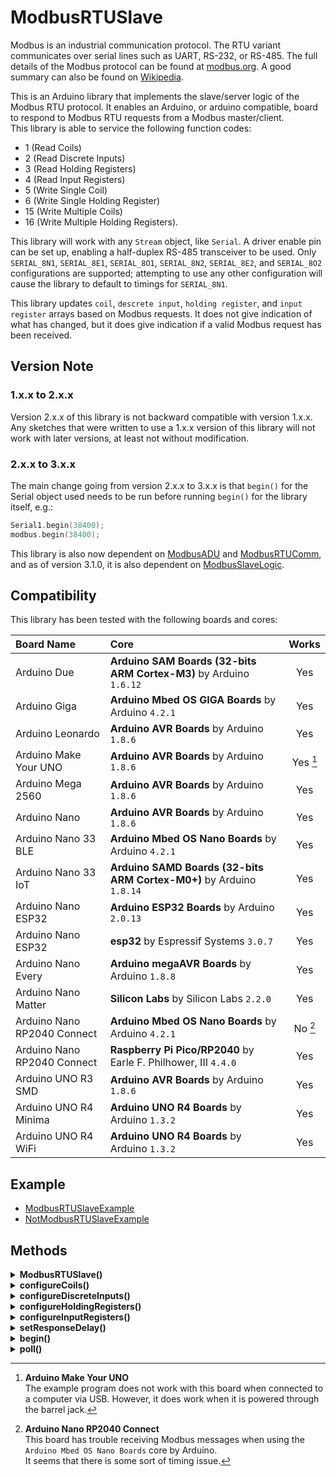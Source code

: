 # ModbusRTUSlave

Modbus is an industrial communication protocol. The RTU variant communicates over serial lines such as UART, RS-232, or RS-485. The full details of the Modbus protocol can be found at [modbus.org](https://modbus.org). A good summary can also be found on [Wikipedia](https://en.wikipedia.org/wiki/Modbus).

This is an Arduino library that implements the slave/server logic of the Modbus RTU protocol. It enables an Arduino, or arduino compatible, board to respond to Modbus RTU requests from a Modbus master/client.  
This library is able to service the following function codes:  
- 1 (Read Coils)
- 2 (Read Discrete Inputs)
- 3 (Read Holding Registers)
- 4 (Read Input Registers)
- 5 (Write Single Coil)
- 6 (Write Single Holding Register)
- 15 (Write Multiple Coils)
- 16 (Write Multiple Holding Registers).

This library will work with any `Stream` object, like `Serial`. A driver enable pin can be set up, enabling a half-duplex RS-485 transceiver to be used. Only `SERIAL_8N1`, `SERIAL_8E1`, `SERIAL_8O1`, `SERIAL_8N2`, `SERIAL_8E2`, and `SERIAL_8O2` configurations are supported; attempting to use any other configuration will cause the library to default to timings for `SERIAL_8N1`.

This library updates `coil`, `descrete input`, `holding register`, and `input register` arrays based on Modbus requests. It does not give indication of what has changed, but it does give indication if a valid Modbus request has been received.



## Version Note
### 1.x.x to 2.x.x
Version 2.x.x of this library is not backward compatible with version 1.x.x. Any sketches that were written to use a 1.x.x version of this library will not work with later versions, at least not without modification.

### 2.x.x to 3.x.x
The main change going from version 2.x.x to 3.x.x is that `begin()` for the Serial object used needs to be run before running `begin()` for the library itself, e.g.:
```C++
Serial1.begin(38400);
modbus.begin(38400);
```
This library is also now dependent on [ModbusADU](https://github.com/CMB27/ModbusADU) and [ModbusRTUComm](https://github.com/CMB27/ModbusRTUComm), and as of version 3.1.0, it is also dependent on [ModbusSlaveLogic](https://github.com/CMB27/ModbusSlaveLogic).



## Compatibility
This library has been tested with the following boards and cores:

| Board Name                  | Core                                                                 | Works    |
| :-------------------------- | :------------------------------------------------------------------- | :------: |
| Arduino Due                 | **Arduino SAM Boards (32-bits ARM Cortex-M3)** by Arduino `1.6.12`   | Yes      |
| Arduino Giga                | **Arduino Mbed OS GIGA Boards** by Arduino `4.2.1`                   | Yes      |
| Arduino Leonardo            | **Arduino AVR Boards** by Arduino `1.8.6`                            | Yes      |
| Arduino Make Your UNO       | **Arduino AVR Boards** by Arduino `1.8.6`                            | Yes [^1] |
| Arduino Mega 2560           | **Arduino AVR Boards** by Arduino `1.8.6`                            | Yes      |
| Arduino Nano                | **Arduino AVR Boards** by Arduino `1.8.6`                            | Yes      |
| Arduino Nano 33 BLE         | **Arduino Mbed OS Nano Boards** by Arduino `4.2.1`                   | Yes      |
| Arduino Nano 33 IoT         | **Arduino SAMD Boards (32-bits ARM Cortex-M0+)** by Arduino `1.8.14` | Yes      |
| Arduino Nano ESP32          | **Arduino ESP32 Boards** by Arduino `2.0.13`                         | Yes      |
| Arduino Nano ESP32          | **esp32** by Espressif Systems `3.0.7`                               | Yes      |
| Arduino Nano Every          | **Arduino megaAVR Boards** by Arduino `1.8.8`                        | Yes      |
| Arduino Nano Matter         | **Silicon Labs** by Silicon Labs `2.2.0`                             | Yes      |
| Arduino Nano RP2040 Connect | **Arduino Mbed OS Nano Boards** by Arduino `4.2.1`                   | No [^2]  |
| Arduino Nano RP2040 Connect | **Raspberry Pi Pico/RP2040** by Earle F. Philhower, III `4.4.0`      | Yes      |
| Arduino UNO R3 SMD          | **Arduino AVR Boards** by Arduino `1.8.6`                            | Yes      |
| Arduino UNO R4 Minima       | **Arduino UNO R4 Boards** by Arduino `1.3.2`                         | Yes      |
| Arduino UNO R4 WiFi         | **Arduino UNO R4 Boards** by Arduino `1.3.2`                         | Yes      |

[^1]: **Arduino Make Your UNO**  
The example program does not work with this board when connected to a computer via USB.
However, it does work when it is powered through the barrel jack.

[^2]: **Arduino Nano RP2040 Connect**  
This board has trouble receiving Modbus messages when using the `Arduino Mbed OS Nano Boards` core by Arduino.  
It seems that there is some sort of timing issue.



## Example
- [ModbusRTUSlaveExample](https://github.com/CMB27/ModbusRTUSlave/blob/main/examples/ModbusRTUSlaveExample/ModbusRTUSlaveExample.ino)
- [NotModbusRTUSlaveExample](https://github.com/CMB27/ModbusRTUSlave/blob/main/examples/NotModbusRTUSlaveExample/NotModbusRTUSlaveExample.ino)


## Methods



<details><summary id="modbusrtuslave-1"><strong>ModbusRTUSlave()</strong></summary>
  <blockquote>

### Description
Creates a ModbusRTUSlave object and sets the serial port to use for data transmission.
Optionally sets a driver enable pin. This pin will go `HIGH` when the library is transmitting. This is primarily intended for use with an RS-485 transceiver, but it can also be a handy diagnostic when connected to an LED.

### Syntax
- `ModbusRTUSlave(serial)`
- `ModbusRTUSlave(serial, dePin)`
- `ModbusRTUSlave(serial, dePin, rePin)`

### Parameters
- `serial`: the `Stream` object to use for Modbus communication. Usually something like `Serial1`.
- `dePin`: the driver enable pin. This pin is set HIGH when transmitting. If this parameter is set to `-1`, this feature will be disabled. The default value is `-1`. Allowed data types are `int8_t` or `char`.
- `rePin`: is always set `LOW`. If this parameter is set to `-1`, this feature will be disabled.

### Example
``` C++
# include <ModbusRTUSlave.h>

const int8_t dePin = A6;
const int8_t rePin = A5;

ModbusRTUSlave modbus(Serial, dePin, rePin);
```

  </blockquote>
</details>



<details><summary id="configurecoils"><strong>configureCoils()</strong></summary>
  <blockquote>

### Description
Tells the library where coil data is stored and the number of coils.
If this function is not run, the library will assume there are no coils.

### Syntax
`modbus.configureCoils(coils, numCoils)`

### Parameters
- `modbus`: a `ModbusRTUSlave` object.
- `coils`: an array of coil values. Allowed data types: array of `bool`.
- `numCoils`: the number of coils. This value must not be larger than the size of the array. Allowed data types: `uint16_t`.

  </blockquote>
</details>



<details><summary id="configurediscreteinputs"><strong>configureDiscreteInputs()</strong></summary>
  <blockquote>

### Description
Tells the library where to read discrete input data and the number of discrete inputs.
If this function is not run, the library will assume there are no discrete inputs.

### Syntax
`modbus.configureDiscreteInputs(discreteInputs, numDiscreteInputs)`

### Parameters
- `modbus`: a `ModbusRTUSlave` object.
- `discreteInputs`: an array of discrete input values. Allowed data types: array of `bool`.
- `numDiscreteInputs`: the number of discrete inputs. This value must not be larger than the size of the array. Allowed data types: `uint16_t`.

  </blockquote>
</details>



<details><summary id="configureholdingregisters"><strong>configureHoldingRegisters()</strong></summary>
  <blockquote>

### Description
Tells the library where holding register data is stored and the number of holding registers.
If this function is not run, the library will assume there are no holding registers.

### Syntax
`modbus.configureHoldingRegisters(holdingRegisters, numHoldingRegisters)`

### Parameters
- `modbus`: a `ModbusRTUSlave` object.
- `holdingRegisters`: an array of holding register values. Allowed data types: array of `uint16_t`.
- `numHoldingRegisters`: the number of holding registers. This value must not be larger than the size of the array. Allowed data types: `uint16_t`.

  </blockquote>
</details>



<details><summary id="configureinputregisters"><strong>configureInputRegisters()</strong></summary>
  <blockquote>

### Description
Tells the library where to read input register data and the number of input registers.
If this function is not run, the library will assume there are no input registers.

### Syntax
`modbus.configureInputRegisters(inputRegisters, numInputRegisters)`

### Parameters
- `modbus`: a `ModbusRTUSlave` object.
- `inputRegisters`: an array of input register values. Allowed data types: array of `uint16_t`.
- `numInputRegisters`: the number of input registers. This value must not be larger than the size of the array. Allowed data types: `uint16_t`.

  </blockquote>
</details>



<details><summary id="setresponsedelay"><strong>setResponseDelay()</strong></summary>
  <blockquote>

### Description
Sets an optional delay in milliseconds between when a request from a master device has been processed and when the slave device sends its response.
By default this value is `0`.
This may be useful when tight control over the DE pin of an RS-485 transceiver on a master device is not possible.
Adding a delay will give the master more time to set the DE pin `LOW` and avoid issues with multiple active drivers on the RS-485 bus.

### Syntax
`modbus.setResponseDelay(responseDelay)`

### Parameters
- `modbus`: a `ModbusRTUSlave` object.
- `responseDelay`: number of milliseconds to wait before responding to requests. Allowed data types: `unsigned long`.

*This function should only be used as a last resort.*

  </blockquote>
</details>



<details><summary id="begin"><strong>begin()</strong></summary>
  <blockquote>

### Description
Sets the slave/server id and the data rate in bits per second (baud) for serial transmission.
Optionally it also sets the data configuration. Note, there must be 8 data bits for Modbus RTU communication. The default configuration is 8 data bits, no parity, and one stop bit.

### Syntax
- `modbus.begin(slaveId, baud)`
- `modbus.begin(slaveId, baud, config)`

### Parameters
- `modbus`: a `ModbusRTUSlave` object.
- `slaveId`: the number used to itentify this device on the Modbus network. Allowed data types: `uint8_t` or `byte`.
- `baud`: the baud rate to use for Modbus communication. Common values are: `1200`, `2400`, `4800`, `9600`, `16200`, `38400`, `57600`, and `115200`. Allowed data types: `unsigned long`.
- `config`: the serial port configuration to use. Valid values are:  
`SERIAL_8N1`: no parity (default)  
`SERIAL_8N2`  
`SERIAL_8E1`: even parity  
`SERIAL_8E2`  
`SERIAL_8O1`: odd parity  
`SERIAL_8O2`

  </blockquote>
</details>



<details><summary id="poll"><strong>poll()</strong></summary>
  <blockquote>

### Description
Checks if any Modbus requests are available.
If a valid write request has been received, it will update the appropriate data array, and send an acknowledgment response.
If a valid read request has been received, it will send a response with the requested data.
If an invalid request has been received, it will either respond with an exception response or not at all, as per the Modbus specification.
This function should be called frequently.

### Syntax
`modbus.poll()`

### Parameters
- `modbus`: a `ModbusRTUSlave` object.

### Returns
- `true` if a valid Modbus request was received and processed.
- `false` if no valid Modbus request was received.

*It is not essential that this value be read.*

### Example
``` C++
# include <ModbusRTUSlave.h>

const uint8_t coilPins[2] = {4, 5};
const uint8_t discreteInputPins[2] = {2, 3};

ModbusRTUSlave modbus(Serial);

bool coils[2];
bool discreteInputs[2];

void setup() {
  pinMode(coilPins[0], OUTPUT);
  pinMode(coilPins[1], OUTPUT);
  pinMode(discreteInputPins[0], INPUT);
  pinMode(discreteInputPins[1], INPUT);

  modbus.configureCoils(coils, 2);
  modbus.configureDiscreteInputs(discreteInputs, 2);
  Serial.begin(38400);
  modbus.begin(1, 38400);
}

void loop() {
  discreteInputs[0] = digitalRead(discreteInputPins[0]);
  discreteInputs[1] = digitalRead(discreteInputPins[1]);

  modbus.poll();

  digitalWrite(coilPins[0], coils[0]);
  digitalWrite(coilPins[1], coils[1]);
}

```

  </blockquote>
</details>

